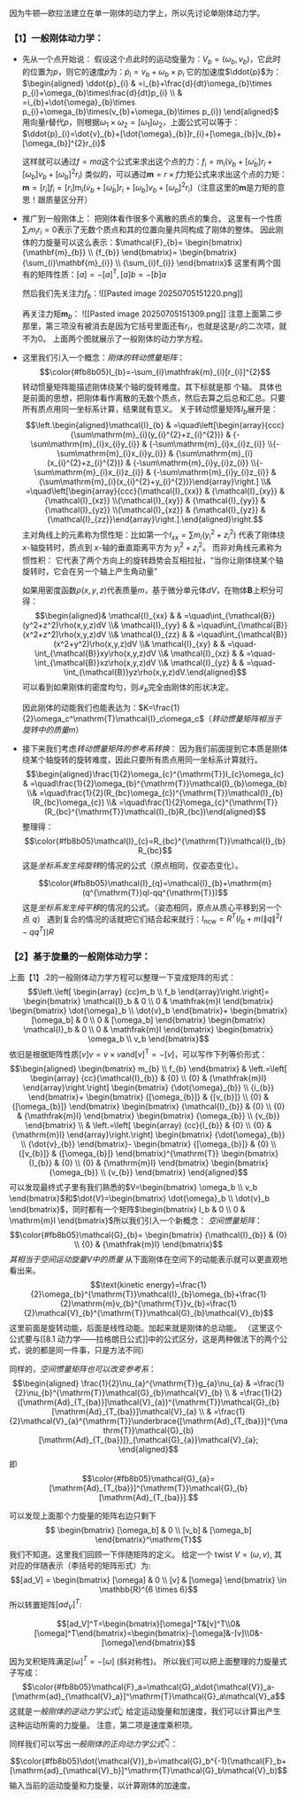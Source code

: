 因为牛顿—欧拉法建立在单一刚体的动力学上，所以先讨论单刚体动力学。

### 【1】一般刚体动力学：

- 先从一个点开始说：
	假设这个点此时的运动旋量为：$V_{b}=(\omega_{b},v_{b})$，它此时的位置为$p$，则它的速度$\dot{p}$为：$\dot{p}_{i}=v_{b}+\omega_{b}\times p_{i}$
	它的加速度$\ddot{p}$为：$\begin{aligned} \ddot{p}_{i} & =i_{b}+\frac{d}{dt}\omega_{b}\times p_{i}+\omega_{b}\times\frac{d}{dt}p_{i} \\ & =i_{b}+\dot{\omega}_{b}\times p_{i}+\omega_{b}\times(v_{b}+\omega_{b}\times p_{i}) \end{aligned}$
	用向量$r$替代$p$，则根据$\omega_1\times\omega_2=[\omega_1]\omega_2$，上面公式可以等于：$\ddot{p}_{i}=\dot{v}_{b}+[\dot{\omega}_{b}]r_{i}+[\omega_{b}]v_{b}+[\omega_{b}]^{2}r_{i}$

	这样就可以通过$f=ma$这个公式来求出这个点的力：$f_{i}=\mathrm{m}_{i}(\dot{v}_{b}+[\dot{\omega}_{b}]r_{i}+[\omega_{b}]v_{b}+[\omega_{b}]^{2}r_{i})$
	类似的，可以通过$\mathbf{m}=r\times f$力矩公式来求出这个点的力矩：$\mathbf{m}=[r_{i}]f_{i}=[r_{i}]\mathrm{m}_{i}(\dot{v}_{b}+[\dot{\omega}_{b}]r_{i}+[\omega_{b}]v_{b}+[\omega_{b}]^{2}r_{i})$（注意这里的$\mathbf{m}$是力矩的意思！跟质量区分开）

- 推广到一般刚体上：
	把刚体看作很多个离散的质点的集合。
	这里有一个性质$\sum_im_ir_i=0$表示了无数个质点和其的位置向量共同构成了刚体的整体。
	因此刚体的力旋量可以这么表示：$\mathcal{F}_{b}= \begin{bmatrix} {\mathbf{m}_{b}} \\ {f_{b}} \end{bmatrix}= \begin{bmatrix} {\sum_{i}\mathbf{m}_{i}} \\ {\sum_{i}f_{i}} \end{bmatrix}$
	这里有两个固有的矩阵性质：$[{a}]=-[a]^{\mathrm{T}},[a]b=-[b]a$
	
	然后我们先关注力$f_{b}$：![[Pasted image 20250705151220.png]]
	
	再关注力矩$\mathbf{m}_{b}$：
	![[Pasted image 20250705151309.png]]
	注意上面第二步那里，第三项没有被消去是因为它括号里面还有$r_i$，也就是这是$r_i$的二次项，就不为0。
	上面两个图就展示了一般刚体的动力学方程。

- 这里我们引入一个概念：*刚体的转动惯量矩阵*：
	$$\color{#fb8b05}I_{b}=-\sum_{i}\mathfrak{m}_{i}[r_{i}]^{2}$$       转动惯量矩阵能描述刚体绕某个轴的旋转难度。其下标就是那  个轴。
	具体也是前面的思想，把刚体看作离散的无数个质点，然后去算之后总和汇总。只要所有质点用同一坐标系计算，结果就有意义。
	关于转动惯量矩阵$I_{b}$展开是：$$\left.\begin{aligned}\mathcal{I}_{b} & =\quad\left[\begin{array}{ccc}{\sum\mathrm{m}_{i}(y_{i}^{2}+z_{i}^{2})} & {-\sum\mathrm{m}_{i}x_{i}y_{i}} & {-\sum\mathrm{m}_{i}x_{i}z_{i}} \\{-\sum\mathrm{m}_{i}x_{i}y_{i}} & {\sum\mathrm{m}_{i}(x_{i}^{2}+z_{i}^{2})} & {-\sum\mathrm{m}_{i}y_{i}z_{i}} \\{-\sum\mathrm{m}_{i}x_{i}z_{i}} & {-\sum\mathrm{m}_{i}y_{i}z_{i}} & {\sum\mathrm{m}_{i}(x_{i}^{2}+y_{i}^{2})}\end{array}\right.] \\& =\quad\left[\begin{array}{ccc}{\mathcal{I}_{xx}} & {\mathcal{I}_{xy}} & {\mathcal{I}_{xz}} \\{\mathcal{I}_{xy}} & {\mathcal{I}_{yy}} & {\mathcal{I}_{yz}} \\{\mathcal{I}_{xz}} & {\mathcal{I}_{yz}} & {\mathcal{I}_{zz}}\end{array}\right.].\end{aligned}\right.$$主对角线上的元素称为惯性矩：比如第一个$I_{xx}=\sum m_i(y_i^2+z_i^2)$
	代表了刚体绕 $x$-轴旋转时，质点到 $x$-轴的垂直距离平方为 $y_{i}^{2}+z_{i}^{2}$。
	而非对角线元素称为惯性积：
	它代表了两个方向上的旋转趋势会互相拉扯，“当你让刚体绕某个轴旋转时，它会在另一个轴上产生角动量”

	如果用密度函数$\rho(x,y,z)$代表质量$m$，基于微分单元体$dV$，在物体$\mathbf{B}$上积分可得：$$\begin{aligned}& \mathcal{I}_{xx} & & =\quad\int_{\mathcal{B}}(y^2+z^2)\rho(x,y,z)dV \\& \mathcal{I}_{yy} & & =\quad\int_{\mathcal{B}}(x^2+z^2)\rho(x,y,z)dV \\& \mathcal{I}_{zz} & & =\quad\int_{\mathcal{B}}(x^2+y^2)\rho(x,y,z)dV \\& \mathcal{I}_{xy} & & =\quad-\int_{\mathcal{B}}xy\rho(x,y,z)dV \\& \mathcal{I}_{xz} & & =\quad-\int_{\mathcal{B}}xz\rho(x,y,z)dV \\& \mathcal{I}_{yz} & & =\quad-\int_{\mathcal{B}}yz\rho(x,y,z)dV.\end{aligned}$$可以看到如果刚体的密度均匀，则$\mathcal{I}_b$完全由刚体的形状决定。
	
	因此刚体的动能我们也能表达为：$K=\frac{1}{2}\omega_c^\mathrm{T}\mathcal{I}_c\omega_c$（*转动惯量矩阵相当于旋转中的质量$m$*）


- 接下来我们考虑*转动惯量矩阵的参考系转换*：
	因为我们前面提到它本质是刚体绕某个轴旋转的旋转难度，因此只要所有质点用同一坐标系计算就行。$$\begin{aligned}\frac{1}{2}\omega_{c}^{\mathrm{T}}I_{c}\omega_{c} & =\quad\frac{1}{2}\omega_{b}^{\mathrm{T}}\mathcal{I}_{b}\omega_{b} \\& =\quad\frac{1}{2}(R_{bc}\omega_{c})^{\mathrm{T}}\mathcal{I}_{b}(R_{bc}\omega_{c}) \\& =\quad\frac{1}{2}\omega_{c}^{\mathrm{T}}(R_{bc}^{\mathrm{T}}\mathcal{I}_{b}R_{bc})\end{aligned}$$整理得：$$\color{#fb8b05}\mathcal{I}_{c}=R_{bc}^{\mathrm{T}}\mathcal{I}_{b}R_{bc}$$这是*坐标系发生纯旋转*的情况的公式（原点相同，仅姿态变化）。
	
	$$\color{#fb8b05}\mathcal{I}_{q}=\mathcal{I}_{b}+\mathrm{m}(q^{\mathrm{T}}qI-qq^{\mathrm{T}})$$这是*坐标系发生纯平移*的情况的公式。（姿态相同，原点从质心平移到另一个点 $q$）
	遇到复合的情况的话就把它们结合起来就行：$I_{\mathrm{ncw}}=R^T\left(I_b+m(\|q\|^2I-qq^T)\right)R$



### 【2】基于旋量的一般刚体动力学：

上面【1】.2的一般刚体动力学方程可以整理一下变成矩阵的形式：$$\left.\left[
\begin{array}
{cc}m_b \\
f_b
\end{array}\right.\right]=
\begin{bmatrix}
\mathcal{I}_b & 0 \\
0 & \mathfrak{m}I
\end{bmatrix}
\begin{bmatrix}
\dot{\omega}_b \\
\dot{v}_b
\end{bmatrix}+
\begin{bmatrix}
[\omega_b] & 0 \\
0 & [\omega_b]
\end{bmatrix}
\begin{bmatrix}
\mathcal{I}_b & 0 \\
0 & \mathfrak{m}I
\end{bmatrix}
\begin{bmatrix}
\omega_b \\
v_b
\end{bmatrix}$$依旧是根据矩阵性质$[v]v=v\times v\mathrm{and}[v]^{\mathrm{T}}=-[v]$，可以写作下列等价形式：$$\begin{aligned}
\begin{bmatrix}
m_{b} \\
f_{b}
\end{bmatrix} & \left.=\left[
\begin{array}
{cc}{\mathcal{I}_{b}} & {0} \\
{0} & {\mathfrak{m}I}
\end{array}\right.\right]
\begin{bmatrix}
{\dot{\omega}_{b}} \\
{i_{b}}
\end{bmatrix}+
\begin{bmatrix}
{[\omega_{b}]} & {[v_{b}]} \\
{0} & {[\omega_{b}]}
\end{bmatrix}
\begin{bmatrix}
{\mathcal{I}_{b}} & {0} \\
{0} & {\mathfrak{m}I}
\end{bmatrix}
\begin{bmatrix}
{\omega_{b}} \\
{v_{b}}
\end{bmatrix} \\
 & \left.=\left[
\begin{array}
{cc}{I_{b}} & {0} \\
{0} & {\mathrm{m}I}
\end{array}\right.\right]
\begin{bmatrix}
{\dot{\omega}_{b}} \\
{\dot{v}_{b}}
\end{bmatrix}-
\begin{bmatrix}
{[\omega_{b}]} & {0} \\
{[v_{b}]} & {[\omega_{b}]}
\end{bmatrix}^{\mathrm{T}}
\begin{bmatrix}
{I_{b}} & {0} \\
{0} & {\mathrm{m}I}
\end{bmatrix}
\begin{bmatrix}
{\omega_{b}} \\
{v_{b}}
\end{bmatrix}
\end{aligned}$$可以发现最终式子里有我们熟悉的$V=\begin{bmatrix} \omega_b \\ v_b \end{bmatrix}$和$\dot{V}=\begin{bmatrix} \dot{\omega}_b \\ \dot{v}_b \end{bmatrix}$，同时都有一个矩阵$\begin{bmatrix} I_b & 0 \\ 0 & \mathrm{m}I \end{bmatrix}$所以我们引入一个新概念：
*空间惯量矩阵*：$$\color{#fb8b05}\mathcal{G}_{b}=
\begin{bmatrix}
{\mathcal{I}_{b}} & {0} \\
{0} & {\mathfrak{m}I}
\end{bmatrix}$$*其相当于空间运动旋量$V$中的质量*
从下面刚体在空间下的动能表示就可以更直观地看出来。$$\text{kinetic energy}=\frac{1}{2}\omega_{b}^{\mathrm{T}}\mathcal{I}_{b}\omega_{b}+\frac{1}{2}\mathrm{m}v_{b}^{\mathrm{T}}v_{b}=\frac{1}{2}\mathcal{V}_{b}^{\mathrm{T}}\mathcal{G}_{b}\mathcal{V}_{b}$$这里前面是旋转动能，后面是线性动能。加起来就是刚体的总动能。
（这里这个公式要与[[8.1 动力学——拉格朗日公式]]中的公式区分，这是两种做法下的两个公式，说的都是同一件事，只是方法不同）

同样的，*空间惯量矩阵也可以改变参考系*：$$\begin{aligned} \frac{1}{2}\nu_{a}^{\mathrm{T}}g_{a}\nu_{a} & =\frac{1}{2}\nu_{b}^{\mathrm{T}}\mathcal{G}_{b}\mathcal{V}_{b} \\ & =\frac{1}{2}([\mathrm{Ad}_{T_{ba}}]\mathcal{V}_{a})^{\mathrm{T}}\mathcal{G}_{b}[\mathrm{Ad}_{T_{ba}}]\mathcal{V}_{a} \\ & =\frac{1}{2}\mathcal{V}_{a}^{\mathrm{T}}\underbrace{[\mathrm{Ad}_{T_{ba}}]^{\mathrm{T}}\mathcal{G}_{b}[\mathrm{Ad}_{T_{ba}}]}_{\mathcal{G}_{a}}\mathcal{V}_{a}; \end{aligned}$$即$$\color{#fb8b05}\mathcal{G}_{a}=[\mathrm{Ad}_{T_{ba}}]^{\mathrm{T}}\mathcal{G}_{b}[\mathrm{Ad}_{T_{ba}}].$$

可以发现上面那个力旋量的矩阵右边只剩下$$
\begin{bmatrix}
[\omega_b] & 0 \\
[v_b] & [\omega_b]
\end{bmatrix}^\mathrm{T}$$我们不知道。这里我们回顾一下伴随矩阵的定义。
给定一个 twist $V = (\omega, v)$, 其对应的伴随表示（李括号的矩阵形式）为:
$$[ad_V] = \begin{bmatrix}
[\omega] & 0 \\
[v] & [\omega]
\end{bmatrix} \in \mathbb{R}^{6 \times 6}$$
所以转置矩阵$[ad_V]^T:$

$$[ad_V]^T=\begin{bmatrix}[\omega]^T&[v]^T\\0&[\omega]^T\end{bmatrix}=\begin{bmatrix}-[\omega]&-[v]\\0&-[\omega]\end{bmatrix}$$

因为叉积矩阵满足$[\omega]^T=-[\omega]$ (斜对称性)。
所以我们可以把上面整理的力旋量式子写成：
$$\color{#fb8b05}\mathcal{F}_a=\mathcal{G}_a\dot{\mathcal{V}}_a-[\mathrm{ad}_{\mathcal{V}_a}]^\mathrm{T}\mathcal{G}_a\mathcal{V}_a$$这就是*一般刚体的逆动力学公式*👆
给定运动旋量和加速度，我们可以计算出产生这种运动所需的力旋量。
注意，第二项是速度乘积项。

同样我们可以写出*一般刚体的正向动力学公式*👇：$$\color{#fb8b05}\dot{\mathcal{V}}_b=\mathcal{G}_b^{-1}(\mathcal{F}_b+[\mathrm{ad}_{\mathcal{V}_b}]^\mathrm{T}\mathcal{G}_b\mathcal{V}_b)$$输入当前的运动旋量和力旋量，以计算刚体的加速度。
